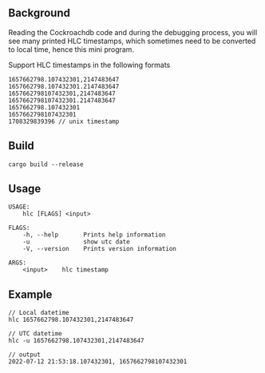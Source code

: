 ## Background

Reading the Cockroachdb code and during the debugging process, you will see many printed HLC timestamps, which sometimes need to be converted to local time, hence this mini program.

Support HLC timestamps in the following formats

```text
1657662798.107432301,2147483647
1657662798.107432301.2147483647
1657662798107432301,2147483647
1657662798107432301.2147483647
1657662798.107432301
1657662798107432301
1708329839396 // unix timestamp
```

## Build

```shell
cargo build --release
```

## Usage

```shell
USAGE:
    hlc [FLAGS] <input>

FLAGS:
    -h, --help       Prints help information
    -u               show utc date
    -V, --version    Prints version information

ARGS:
    <input>    hlc timestamp
```

## Example

```shell
// Local datetime
hlc 1657662798.107432301,2147483647

// UTC datetime
hlc -u 1657662798.107432301,2147483647

// output
2022-07-12 21:53:18.107432301, 1657662798107432301
```

